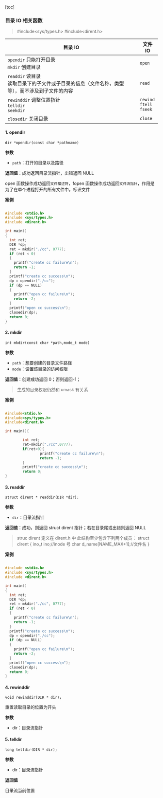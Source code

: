 [toc]

### 目录 IO 相关函数

> #include<sys/types.h>
> #include<dirent.h>

| 目录 IO                                                                                             | 文件 IO                              |
| --------------------------------------------------------------------------------------------------- | ------------------------------------ |
| `opendir` 只能打开目录 <br/>`mkdir` 创建目录                                                        | `open`                               |
| `readdir` 读目录 <br/> 读取目录下的子文件或子目录的信息（文件名称，类型等），而不涉及到子文件的内容 | `read`                               |
| `rewinddir` 调整位置指针 <br/>`telldir` <br/> `seekdir`                                             | `rewind` <br/> `ftell` <br/> `fseek` |
| `closedir` 关闭目录                                                                                 | `close`                              |

#### 1. opendir

`dir *opendir(const char *pathname)`

**参数**

-   `path`：打开的目录以及路径

**返回值**：成功返回目录流指针，出错返回 NULL

open 函数操作成功返回`文件描述符`，fopen 函数操作成功返回`文件流指针`，作用是为了在单个进程打开的所有文件中，标识文件

**案例**

```c

#include <stdio.h>
#include <sys/types.h>
#include <dirent.h>

int main()
{
  int ret;
  DIR *dp;
  ret = mkdir("./cc", 0777);
  if (ret < 0)
  {
    printf("create cc failure\n");
    return -1;
  }
  printf("create cc success\n");
  dp = opendir("./cc");
  if (dp == NULL)
  {
    printf("open cc failure\n");
    return -2;
  }
  printf("open cc success\n");
  closedir(dp);
  return 0;
}

```

#### 2. mkdir

`int mkdir(const char *path,mode_t mode)`

**参数**

-   `path`：想要创建的目录文件路径
-   `mode`：设置该目录的访问权限

**返回值**：创建成功返回 0；否则返回-1；

> 生成的目录权限仍然和 umask 有关系

**案例**

```c

#include<stdio.h>
#include<sys/types.h>
#include<dirent.h>

int main(){

        int ret;
        ret=mkdir("./cc",0777);
        if(ret<0){
                printf("create cc failure\n");
                return -1;
        }
        printf("create cc success\n");
        return 0;
}

```

#### 3. readdir

`struct dirent * readdir(DIR *dir);`

**参数**

-   `dir`：目录流指针

**返回值**：成功，则返回 struct dirent 指针；若在目录尾或出错则返回 NULL

> struc dirent 定义在 dirent.h 中
> 此结构至少包含下列两个成员：
> struct dirent {
> ino_t ino;//inode 号
> char d_name[NAME_MAX+1];//文件名
> }

**案例**

```c

#include <stdio.h>
#include <sys/types.h>
#include <dirent.h>

int main()
{
  int ret;
  DIR *dp;
  ret = mkdir("./cc", 0777);
  if (ret < 0)
  {
    printf("create cc failure\n");
    return -1;
  }
  printf("create cc success\n");
  dp = opendir("./cc");
  if (dp == NULL)
  {
    printf("open cc failure\n");
    return -2;
  }
  printf("open cc success\n");
  closedir(dp);
  return 0;
}

```

#### 4. rewinddir

`void rewinddir(DIR * dir);`

重置读取目录的位置为开头

**参数**

- dir：目录流指针

#### 5. telldir

`long telldir(DIR * dir);`

**参数**
- dir：目录流指针

**返回值**

目录流当前位置